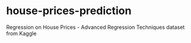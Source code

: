 # house-prices-prediction
Regression on House Prices - Advanced Regression Techniques dataset from Kaggle
